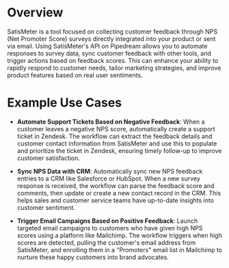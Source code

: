 # Overview

SatisMeter is a tool focused on collecting customer feedback through NPS (Net Promoter Score) surveys directly integrated into your product or sent via email. Using SatisMeter's API on Pipedream allows you to automate responses to survey data, sync customer feedback with other tools, and trigger actions based on feedback scores. This can enhance your ability to rapidly respond to customer needs, tailor marketing strategies, and improve product features based on real user sentiments.

# Example Use Cases

- **Automate Support Tickets Based on Negative Feedback**: When a customer leaves a negative NPS score, automatically create a support ticket in Zendesk. The workflow can extract the feedback details and customer contact information from SatisMeter and use this to populate and prioritize the ticket in Zendesk, ensuring timely follow-up to improve customer satisfaction.

- **Sync NPS Data with CRM**: Automatically sync new NPS feedback entries to a CRM like Salesforce or HubSpot. When a new survey response is received, the workflow can parse the feedback score and comments, then update or create a new contact record in the CRM. This helps sales and customer service teams have up-to-date insights into customer sentiment.

- **Trigger Email Campaigns Based on Positive Feedback**: Launch targeted email campaigns to customers who have given high NPS scores using a platform like Mailchimp. The workflow triggers when high scores are detected, pulling the customer's email address from SatisMeter, and enrolling them in a "Promoters" email list in Mailchimp to nurture these happy customers into brand advocates.
